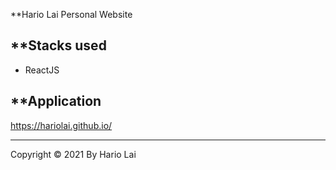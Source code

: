 **Hario Lai Personal Website

**Stacks used
---
* ReactJS

**Application
---
https://hariolai.github.io/

---
Copyright © 2021 By Hario Lai
